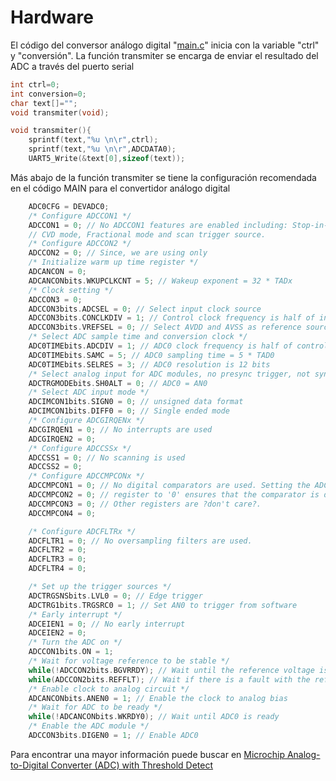 # Hardware
El código del conversor análogo digital "[main.c](https://github.com/CXBRexDevs/Codigos-ejemplo-CXB/blob/main/ADC/MyProject/firmware/src/main.c)" inicia con la variable "ctrl" y "conversión". La función transmiter se encarga de enviar el resultado del ADC a través del puerto serial


```C
int ctrl=0;
int conversion=0;
char text[]="";
void transmiter(void);

void transmiter(){
    sprintf(text,"%u \n\r",ctrl);
    sprintf(text,"%u \n\r",ADCDATA0);
    UART5_Write(&text[0],sizeof(text));
```


Más abajo de la función transmiter se tiene la configuración recomendada en el código MAIN para el convertidor análogo digital

```C
    ADC0CFG = DEVADC0;
    /* Configure ADCCON1 */
    ADCCON1 = 0; // No ADCCON1 features are enabled including: Stop-in-Idle, turbo,
    // CVD mode, Fractional mode and scan trigger source.
    /* Configure ADCCON2 */
    ADCCON2 = 0; // Since, we are using only
    /* Initialize warm up time register */
    ADCANCON = 0;
    ADCANCONbits.WKUPCLKCNT = 5; // Wakeup exponent = 32 * TADx
    /* Clock setting */
    ADCCON3 = 0;
    ADCCON3bits.ADCSEL = 0; // Select input clock source
    ADCCON3bits.CONCLKDIV = 1; // Control clock frequency is half of input clock
    ADCCON3bits.VREFSEL = 0; // Select AVDD and AVSS as reference source
    /* Select ADC sample time and conversion clock */
    ADC0TIMEbits.ADCDIV = 1; // ADC0 clock frequency is half of control clock = TAD0
    ADC0TIMEbits.SAMC = 5; // ADC0 sampling time = 5 * TAD0
    ADC0TIMEbits.SELRES = 3; // ADC0 resolution is 12 bits
    /* Select analog input for ADC modules, no presync trigger, not sync sampling */
    ADCTRGMODEbits.SH0ALT = 0; // ADC0 = AN0
    /* Select ADC input mode */
    ADCIMCON1bits.SIGN0 = 0; // unsigned data format
    ADCIMCON1bits.DIFF0 = 0; // Single ended mode
    /* Configure ADCGIRQENx */
    ADCGIRQEN1 = 0; // No interrupts are used
    ADCGIRQEN2 = 0;
    /* Configure ADCCSSx */
    ADCCSS1 = 0; // No scanning is used
    ADCCSS2 = 0;
    /* Configure ADCCMPCONx */
    ADCCMPCON1 = 0; // No digital comparators are used. Setting the ADCCMPCONx
    ADCCMPCON2 = 0; // register to '0' ensures that the comparator is disabled.
    ADCCMPCON3 = 0; // Other registers are ?don't care?.
    ADCCMPCON4 = 0;

    /* Configure ADCFLTRx */
    ADCFLTR1 = 0; // No oversampling filters are used.
    ADCFLTR2 = 0;
    ADCFLTR3 = 0;
    ADCFLTR4 = 0;

    /* Set up the trigger sources */
    ADCTRGSNSbits.LVL0 = 0; // Edge trigger
    ADCTRG1bits.TRGSRC0 = 1; // Set AN0 to trigger from software
    /* Early interrupt */
    ADCEIEN1 = 0; // No early interrupt
    ADCEIEN2 = 0;
    /* Turn the ADC on */
    ADCCON1bits.ON = 1;
    /* Wait for voltage reference to be stable */
    while(!ADCCON2bits.BGVRRDY); // Wait until the reference voltage is ready
    while(ADCCON2bits.REFFLT); // Wait if there is a fault with the reference voltage
    /* Enable clock to analog circuit */
    ADCANCONbits.ANEN0 = 1; // Enable the clock to analog bias
    /* Wait for ADC to be ready */
    while(!ADCANCONbits.WKRDY0); // Wait until ADC0 is ready
    /* Enable the ADC module */
    ADCCON3bits.DIGEN0 = 1; // Enable ADC0
```
<!--![](https://github.com/CXBRexDevs/Codigos-ejemplo-CXB/blob/main/images/Codigo_ADC_2.png)-->

<!--![](https://github.com/CXBRexDevs/Codigos-ejemplo-CXB/blob/main/images/Codigo_ADC_3.png)-->


Para encontrar una mayor información puede buscar en [Microchip Analog-to-Digital Converter (ADC) with Threshold Detect](https://ww1.microchip.com/downloads/en/DeviceDoc/60001359b.pdf)

